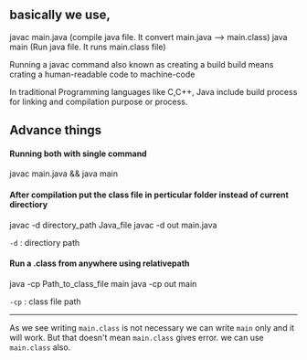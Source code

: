 ## basically we use,
javac main.java   (compile java file. It convert main.java --> main.class)
java main         (Run java file. It runs main.class file)

Running a javac command also known as creating a build
build means crating a human-readable code to machine-code

In traditional Programming languages like C,C++, Java include build process for linking and compilation purpose or process.


## Advance things
#### Running both with single command
javac main.java && java main

#### After compilation put the class file in perticular folder instead of current directiory
javac -d directory_path Java_file
javac -d out main.java

`-d` : directiory path

#### Run a .class from anywhere using relativepath
java -cp Path_to_class_file main
java -cp out main

`-cp` : class file path

---

As we see writing `main.class` is not necessary we can write `main` only and it will work. But that doesn't mean `main.class` gives error. we can use `main.class` also.
